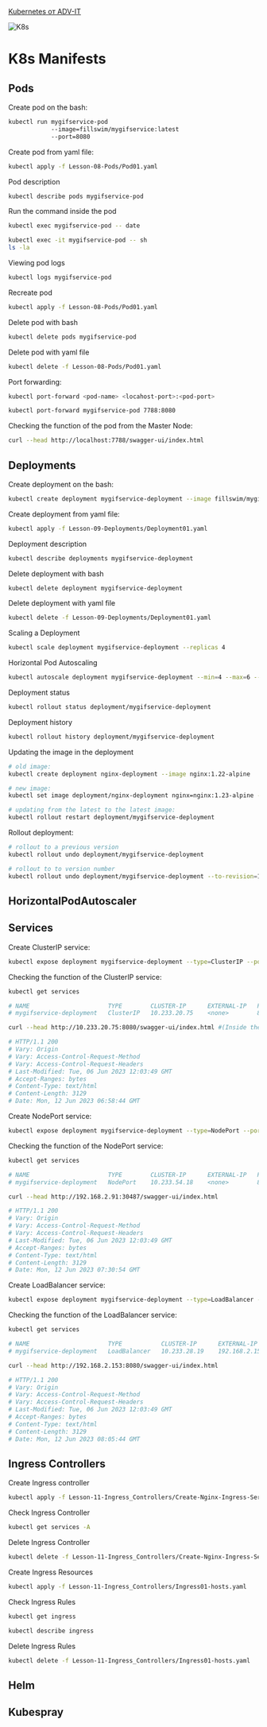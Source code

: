 [Kubernetes от ADV-IT](https://youtube.com/playlist?list=PLg5SS_4L6LYvN1RqaVesof8KAf-02fJSi)

![K8s](images/K8s.png)

# K8s Manifests

## Pods
Create pod on the bash:
```bash
kubectl run mygifservice-pod 
            --image=fillswim/mygifservice:latest 
            --port=8080
```

Create pod from yaml file:
```bash
kubectl apply -f Lesson-08-Pods/Pod01.yaml
```

Pod description
```bash
kubectl describe pods mygifservice-pod
```

Run the command inside the pod
```bash
kubectl exec mygifservice-pod -- date
```
```bash
kubectl exec -it mygifservice-pod -- sh
ls -la
```

Viewing pod logs
```bash
kubectl logs mygifservice-pod
```

Recreate pod
```bash
kubectl apply -f Lesson-08-Pods/Pod01.yaml
```

Delete pod with bash
```bash
kubectl delete pods mygifservice-pod
```

Delete pod with yaml file
```bash
kubectl delete -f Lesson-08-Pods/Pod01.yaml
```

Port forwarding:
```bash
kubectl port-forward <pod-name> <locahost-port>:<pod-port>
```
```bash
kubectl port-forward mygifservice-pod 7788:8080
```

Checking the function of the pod from the Master Node:
```bash
curl --head http://localhost:7788/swagger-ui/index.html
```


## Deployments

Create deployment on the bash:
```bash
kubectl create deployment mygifservice-deployment --image fillswim/mygifservice:latest
```

Create deployment from yaml file:
```bash
kubectl apply -f Lesson-09-Deployments/Deployment01.yaml
```

Deployment description
```bash
kubectl describe deployments mygifservice-deployment
```

Delete deployment with bash
```bash
kubectl delete deployment mygifservice-deployment
```

Delete deployment with yaml file
```bash
kubectl delete -f Lesson-09-Deployments/Deployment01.yaml
```

Scaling a Deployment
```bash
kubectl scale deployment mygifservice-deployment --replicas 4
```

Horizontal Pod Autoscaling
```bash
kubectl autoscale deployment mygifservice-deployment --min=4 --max=6 --cpu-percent=80
```

Deployment status
```bash
kubectl rollout status deployment/mygifservice-deployment
```
Deployment history
```bash
kubectl rollout history deployment/mygifservice-deployment
```

Updating the image in the deployment
```bash
# old image:
kubectl create deployment nginx-deployment --image nginx:1.22-alpine
```
```bash
# new image:
kubectl set image deployment/nginx-deployment nginx=nginx:1.23-alpine --record=true
```
```bash
# updating from the latest to the latest image:
kubectl rollout restart deployment/mygifservice-deployment
```

Rollout deployment:
```bash
# rollout to a previous version
kubectl rollout undo deployment/mygifservice-deployment
```
```bash
# rollout to to version number
kubectl rollout undo deployment/mygifservice-deployment --to-revision=1
```

## HorizontalPodAutoscaler

## Services
Create ClusterIP service:
```bash
kubectl expose deployment mygifservice-deployment --type=ClusterIP --port 8080
```
Checking the function of the ClusterIP service:
```bash
kubectl get services

# NAME                      TYPE        CLUSTER-IP      EXTERNAL-IP   PORT(S)    AGE
# mygifservice-deployment   ClusterIP   10.233.20.75    <none>        8080/TCP   4m24s

curl --head http://10.233.20.75:8080/swagger-ui/index.html #(Inside the cluster)

# HTTP/1.1 200 
# Vary: Origin
# Vary: Access-Control-Request-Method
# Vary: Access-Control-Request-Headers
# Last-Modified: Tue, 06 Jun 2023 12:03:49 GMT
# Accept-Ranges: bytes
# Content-Type: text/html
# Content-Length: 3129
# Date: Mon, 12 Jun 2023 06:58:44 GMT
```

Create NodePort service:
```bash
kubectl expose deployment mygifservice-deployment --type=NodePort --port 8080
```
Checking the function of the NodePort service:
```bash
kubectl get services

# NAME                      TYPE        CLUSTER-IP      EXTERNAL-IP   PORT(S)          AGE
# mygifservice-deployment   NodePort    10.233.54.18    <none>        8080:30487/TCP   8s

curl --head http://192.168.2.91:30487/swagger-ui/index.html

# HTTP/1.1 200
# Vary: Origin
# Vary: Access-Control-Request-Method
# Vary: Access-Control-Request-Headers
# Last-Modified: Tue, 06 Jun 2023 12:03:49 GMT
# Accept-Ranges: bytes
# Content-Type: text/html
# Content-Length: 3129
# Date: Mon, 12 Jun 2023 07:30:54 GMT
```
Create LoadBalancer service:
```bash
kubectl expose deployment mygifservice-deployment --type=LoadBalancer --port 8080
```
Checking the function of the LoadBalancer service:
```bash
kubectl get services

# NAME                      TYPE           CLUSTER-IP      EXTERNAL-IP     PORT(S)          AGE
# mygifservice-deployment   LoadBalancer   10.233.28.19    192.168.2.153   8080:30711/TCP   10s

curl --head http://192.168.2.153:8080/swagger-ui/index.html

# HTTP/1.1 200
# Vary: Origin
# Vary: Access-Control-Request-Method
# Vary: Access-Control-Request-Headers
# Last-Modified: Tue, 06 Jun 2023 12:03:49 GMT
# Accept-Ranges: bytes
# Content-Type: text/html
# Content-Length: 3129
# Date: Mon, 12 Jun 2023 08:05:44 GMT

```
## Ingress Controllers

Create Ingress controller
```bash
kubectl apply -f Lesson-11-Ingress_Controllers/Create-Nginx-Ingress-Service.yaml
```

Check Ingress Controller
```bash
kubectl get services -A
```

Delete Ingress Controller
```bash
kubectl delete -f Lesson-11-Ingress_Controllers/Create-Nginx-Ingress-Service.yaml
```

Create Ingress Resources
```bash
kubectl apply -f Lesson-11-Ingress_Controllers/Ingress01-hosts.yaml
```

Check Ingress Rules
```bash
kubectl get ingress

kubectl describe ingress
```

Delete Ingress Rules
```bash
kubectl delete -f Lesson-11-Ingress_Controllers/Ingress01-hosts.yaml
```

## Helm

## Kubespray
